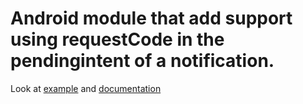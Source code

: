 # Android module that add support using requestCode in the pendingintent of a notification.

Look at [example](android/example/app.js) and [documentation](android/documentation/index.md)